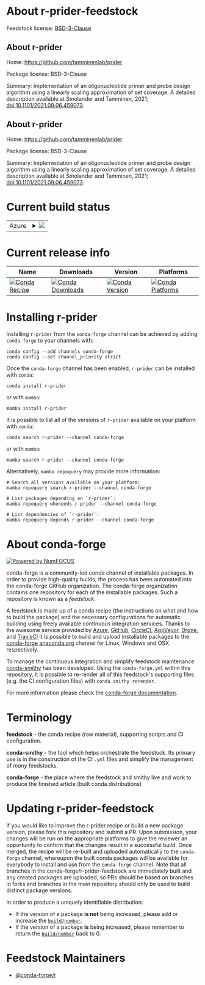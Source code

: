 About r-prider-feedstock
========================

Feedstock license: [BSD-3-Clause](https://github.com/conda-forge/r-prider-feedstock/blob/main/LICENSE.txt)


About r-prider
--------------

Home: https://github.com/tamminenlab/prider

Package license: BSD-3-Clause

Summary: Implementation of an oligonucleotide primer and probe design algorithm using a linearly scaling approximation of set coverage. A detailed description available at Smolander and Tamminen, 2021; <doi:10.1101/2021.09.06.459073>.

About r-prider
--------------

Home: https://github.com/tamminenlab/prider

Package license: BSD-3-Clause

Summary: Implementation of an oligonucleotide primer and probe design algorithm using a linearly scaling approximation of set coverage. A detailed description available at Smolander and Tamminen, 2021; <doi:10.1101/2021.09.06.459073>.

Current build status
====================


<table>
    
  <tr>
    <td>Azure</td>
    <td>
      <details>
        <summary>
          <a href="https://dev.azure.com/conda-forge/feedstock-builds/_build/latest?definitionId=16159&branchName=main">
            <img src="https://dev.azure.com/conda-forge/feedstock-builds/_apis/build/status/r-prider-feedstock?branchName=main">
          </a>
        </summary>
        <table>
          <thead><tr><th>Variant</th><th>Status</th></tr></thead>
          <tbody><tr>
              <td>linux_64_r_base4.4</td>
              <td>
                <a href="https://dev.azure.com/conda-forge/feedstock-builds/_build/latest?definitionId=16159&branchName=main">
                  <img src="https://dev.azure.com/conda-forge/feedstock-builds/_apis/build/status/r-prider-feedstock?branchName=main&jobName=linux&configuration=linux%20linux_64_r_base4.4" alt="variant">
                </a>
              </td>
            </tr><tr>
              <td>linux_64_r_base4.5</td>
              <td>
                <a href="https://dev.azure.com/conda-forge/feedstock-builds/_build/latest?definitionId=16159&branchName=main">
                  <img src="https://dev.azure.com/conda-forge/feedstock-builds/_apis/build/status/r-prider-feedstock?branchName=main&jobName=linux&configuration=linux%20linux_64_r_base4.5" alt="variant">
                </a>
              </td>
            </tr><tr>
              <td>osx_64_r_base4.4</td>
              <td>
                <a href="https://dev.azure.com/conda-forge/feedstock-builds/_build/latest?definitionId=16159&branchName=main">
                  <img src="https://dev.azure.com/conda-forge/feedstock-builds/_apis/build/status/r-prider-feedstock?branchName=main&jobName=osx&configuration=osx%20osx_64_r_base4.4" alt="variant">
                </a>
              </td>
            </tr><tr>
              <td>osx_64_r_base4.5</td>
              <td>
                <a href="https://dev.azure.com/conda-forge/feedstock-builds/_build/latest?definitionId=16159&branchName=main">
                  <img src="https://dev.azure.com/conda-forge/feedstock-builds/_apis/build/status/r-prider-feedstock?branchName=main&jobName=osx&configuration=osx%20osx_64_r_base4.5" alt="variant">
                </a>
              </td>
            </tr><tr>
              <td>win_64_r_base4.4</td>
              <td>
                <a href="https://dev.azure.com/conda-forge/feedstock-builds/_build/latest?definitionId=16159&branchName=main">
                  <img src="https://dev.azure.com/conda-forge/feedstock-builds/_apis/build/status/r-prider-feedstock?branchName=main&jobName=win&configuration=win%20win_64_r_base4.4" alt="variant">
                </a>
              </td>
            </tr><tr>
              <td>win_64_r_base4.5</td>
              <td>
                <a href="https://dev.azure.com/conda-forge/feedstock-builds/_build/latest?definitionId=16159&branchName=main">
                  <img src="https://dev.azure.com/conda-forge/feedstock-builds/_apis/build/status/r-prider-feedstock?branchName=main&jobName=win&configuration=win%20win_64_r_base4.5" alt="variant">
                </a>
              </td>
            </tr>
          </tbody>
        </table>
      </details>
    </td>
  </tr>
</table>

Current release info
====================

| Name | Downloads | Version | Platforms |
| --- | --- | --- | --- |
| [![Conda Recipe](https://img.shields.io/badge/recipe-r--prider-green.svg)](https://anaconda.org/conda-forge/r-prider) | [![Conda Downloads](https://img.shields.io/conda/dn/conda-forge/r-prider.svg)](https://anaconda.org/conda-forge/r-prider) | [![Conda Version](https://img.shields.io/conda/vn/conda-forge/r-prider.svg)](https://anaconda.org/conda-forge/r-prider) | [![Conda Platforms](https://img.shields.io/conda/pn/conda-forge/r-prider.svg)](https://anaconda.org/conda-forge/r-prider) |

Installing r-prider
===================

Installing `r-prider` from the `conda-forge` channel can be achieved by adding `conda-forge` to your channels with:

```
conda config --add channels conda-forge
conda config --set channel_priority strict
```

Once the `conda-forge` channel has been enabled, `r-prider` can be installed with `conda`:

```
conda install r-prider
```

or with `mamba`:

```
mamba install r-prider
```

It is possible to list all of the versions of `r-prider` available on your platform with `conda`:

```
conda search r-prider --channel conda-forge
```

or with `mamba`:

```
mamba search r-prider --channel conda-forge
```

Alternatively, `mamba repoquery` may provide more information:

```
# Search all versions available on your platform:
mamba repoquery search r-prider --channel conda-forge

# List packages depending on `r-prider`:
mamba repoquery whoneeds r-prider --channel conda-forge

# List dependencies of `r-prider`:
mamba repoquery depends r-prider --channel conda-forge
```


About conda-forge
=================

[![Powered by
NumFOCUS](https://img.shields.io/badge/powered%20by-NumFOCUS-orange.svg?style=flat&colorA=E1523D&colorB=007D8A)](https://numfocus.org)

conda-forge is a community-led conda channel of installable packages.
In order to provide high-quality builds, the process has been automated into the
conda-forge GitHub organization. The conda-forge organization contains one repository
for each of the installable packages. Such a repository is known as a *feedstock*.

A feedstock is made up of a conda recipe (the instructions on what and how to build
the package) and the necessary configurations for automatic building using freely
available continuous integration services. Thanks to the awesome service provided by
[Azure](https://azure.microsoft.com/en-us/services/devops/), [GitHub](https://github.com/),
[CircleCI](https://circleci.com/), [AppVeyor](https://www.appveyor.com/),
[Drone](https://cloud.drone.io/welcome), and [TravisCI](https://travis-ci.com/)
it is possible to build and upload installable packages to the
[conda-forge](https://anaconda.org/conda-forge) [anaconda.org](https://anaconda.org/)
channel for Linux, Windows and OSX respectively.

To manage the continuous integration and simplify feedstock maintenance
[conda-smithy](https://github.com/conda-forge/conda-smithy) has been developed.
Using the ``conda-forge.yml`` within this repository, it is possible to re-render all of
this feedstock's supporting files (e.g. the CI configuration files) with ``conda smithy rerender``.

For more information please check the [conda-forge documentation](https://conda-forge.org/docs/).

Terminology
===========

**feedstock** - the conda recipe (raw material), supporting scripts and CI configuration.

**conda-smithy** - the tool which helps orchestrate the feedstock.
                   Its primary use is in the construction of the CI ``.yml`` files
                   and simplify the management of *many* feedstocks.

**conda-forge** - the place where the feedstock and smithy live and work to
                  produce the finished article (built conda distributions)


Updating r-prider-feedstock
===========================

If you would like to improve the r-prider recipe or build a new
package version, please fork this repository and submit a PR. Upon submission,
your changes will be run on the appropriate platforms to give the reviewer an
opportunity to confirm that the changes result in a successful build. Once
merged, the recipe will be re-built and uploaded automatically to the
`conda-forge` channel, whereupon the built conda packages will be available for
everybody to install and use from the `conda-forge` channel.
Note that all branches in the conda-forge/r-prider-feedstock are
immediately built and any created packages are uploaded, so PRs should be based
on branches in forks and branches in the main repository should only be used to
build distinct package versions.

In order to produce a uniquely identifiable distribution:
 * If the version of a package **is not** being increased, please add or increase
   the [``build/number``](https://docs.conda.io/projects/conda-build/en/latest/resources/define-metadata.html#build-number-and-string).
 * If the version of a package **is** being increased, please remember to return
   the [``build/number``](https://docs.conda.io/projects/conda-build/en/latest/resources/define-metadata.html#build-number-and-string)
   back to 0.

Feedstock Maintainers
=====================

* [@conda-forge/r](https://github.com/orgs/conda-forge/teams/r/)

